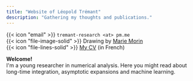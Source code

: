 ```yaml
---
title: "Website of Léopold Trémant"
description: "Gathering my thoughts and publications."
---
```


{{< icon "email" >}} `tremant-research <at> pm.me`  
{{< icon "file-image-solid" >}} Drawing by [Marie Morin](https://atelier-marmo.myportfolio.com/)  
{{< icon "file-lines-solid" >}} [My CV](TremantL-cv-2024.pdf) (in French)

**Welcome!**  
I'm a young researcher in numerical analysis. Here you might read about long-time integration, asymptotic expansions and machine learning.
